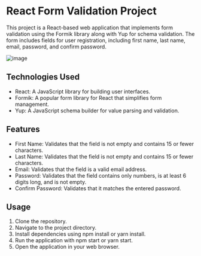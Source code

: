 # React Form Validation Project

This project is a React-based web application that implements form validation using the Formik library along with Yup for schema validation. The form includes fields for user registration, including first name, last name, email, password, and confirm password.

![image](https://github.com/gitikadhole/Form-Validation/assets/112191177/321a4272-96c8-4f38-9cab-6bd0edb2bc79)


## Technologies Used
- React: A JavaScript library for building user interfaces.
- Formik: A popular form library for React that simplifies form management.
- Yup: A JavaScript schema builder for value parsing and validation.

## Features
- First Name: Validates that the field is not empty and contains 15 or fewer characters.
- Last Name: Validates that the field is not empty and contains 15 or fewer characters.
- Email: Validates that the field is a valid email address.
- Password: Validates that the field contains only numbers, is at least 6 digits long, and is not empty.
- Confirm Password: Validates that it matches the entered password.

## Usage
1. Clone the repository.
2. Navigate to the project directory.
3. Install dependencies using npm install or yarn install.
4. Run the application with npm start or yarn start.
5. Open the application in your web browser.
